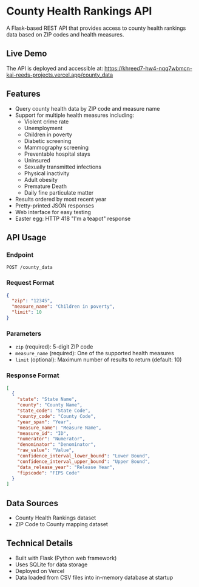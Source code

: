 # County Health Rankings API

A Flask-based REST API that provides access to county health rankings data based on ZIP codes and health measures.

## Live Demo
The API is deployed and accessible at:
https://khreed7-hw4-nqq7wbmcn-kai-reeds-projects.vercel.app/county_data

## Features

- Query county health data by ZIP code and measure name
- Support for multiple health measures including:
  - Violent crime rate
  - Unemployment
  - Children in poverty
  - Diabetic screening
  - Mammography screening
  - Preventable hospital stays
  - Uninsured
  - Sexually transmitted infections
  - Physical inactivity
  - Adult obesity
  - Premature Death
  - Daily fine particulate matter
- Results ordered by most recent year
- Pretty-printed JSON responses
- Web interface for easy testing
- Easter egg: HTTP 418 "I'm a teapot" response

## API Usage

### Endpoint
`POST /county_data`

### Request Format
```json
{
  "zip": "12345",
  "measure_name": "Children in poverty",
  "limit": 10
}
```

### Parameters
- `zip` (required): 5-digit ZIP code
- `measure_name` (required): One of the supported health measures
- `limit` (optional): Maximum number of results to return (default: 10)

### Response Format
```json
[
  {
    "state": "State Name",
    "county": "County Name",
    "state_code": "State Code",
    "county_code": "County Code",
    "year_span": "Year",
    "measure_name": "Measure Name",
    "measure_id": "ID",
    "numerator": "Numerator",
    "denominator": "Denominator",
    "raw_value": "Value",
    "confidence_interval_lower_bound": "Lower Bound",
    "confidence_interval_upper_bound": "Upper Bound",
    "data_release_year": "Release Year",
    "fipscode": "FIPS Code"
  }
]
```

## Data Sources
- County Health Rankings dataset
- ZIP Code to County mapping dataset

## Technical Details
- Built with Flask (Python web framework)
- Uses SQLite for data storage
- Deployed on Vercel
- Data loaded from CSV files into in-memory database at startup
